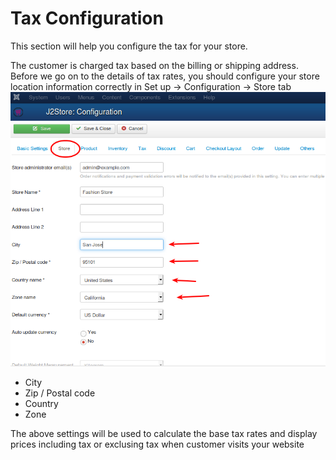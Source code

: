 # Tax Configuration

This section will help you configure the tax for your store.

The customer is charged tax based on the billing or shipping address. 
Before we go on to the details of tax rates, you should configure your store location information correctly in Set up -> Configuration -> Store tab
![StoreSetup](./assets/images/Selection_031.png)

* City
* Zip / Postal code
* Country
* Zone

The above settings will be used to calculate the base tax rates and display prices including tax or exclusing tax when customer visits your website
